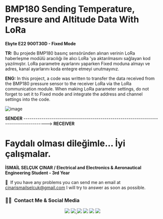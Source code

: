 # BMP180 Sending Temperature, Pressure and Altitude Data With LoRa
**Ebyte E22 900T30D - Fixed Mode**

**TR:** Bu projede BMP180 basınç sensöründen alınan verinin LoRa haberleşme modülü aracılığı ile alıcı LoRa 'ya aktarılmasını sağlayan kod yazılmıştır. LoRa parametre ayarlarını yaparken Fixed moduna almayı ve adres, kanal ayarlarını koda entegre etmeyi unutmayınız.

**ENG:** In this project, a code was written to transfer the data received from the BMP180 pressure sensor to the receiver LoRa via the LoRa communication module. When making LoRa parameter settings, do not forget to set it to Fixed mode and integrate the address and channel settings into the code.

![image](https://user-images.githubusercontent.com/74931027/167516877-6b165fce-af07-4026-944a-b8d9d45b6ed7.png)

**SENDER** -----------------------------------------------------------------------------------------> **RECEIVER**


# Faydalı olması dileğimle... İyi çalışmalar.
**İSMAİL SELÇUK ÇINAR / Electrical and Electronics & Aeronautical Engineering Student - 3rd Year**

📧 &nbsp;If you have any problems you can send me an email at cinarismailselcuk@gmail.com I will try to answer as soon as possible.
### 🤝🏻 &nbsp;Contact Me & Social Media

<p align="center">
<a href="mailto:cinarismailselcuk@gmail.com"><img src="https://img.shields.io/badge/-Mail-D14836?style=flat&logo=Gmail&logoColor=white"/></a>
<a href="https://www.linkedin.com/in/ismailselcukcinar/"><img src="https://img.shields.io/badge/-LinkedIn-0077B5?style=flat&logo=Linkedin&logoColor=white%22"/</a>
<a href="https://instagram.com/ismail_selcuks"><img src="https://img.shields.io/badge/-Instagram_-E4405F?style=flat&logo=Instagram&logoColor=white"/></a>
<a href="https://twitter.com/ismail_selcuks"><img src="https://img.shields.io/badge/-Twitter_-1976c2?style=flat&logo=Twitter&logoColor=white"/></a>
<a href="https://www.youtube.com/channel/UCSt6rE5y6iklyFBpm-0xOYA"><img src="https://img.shields.io/badge/-YouTube_-c4302b?style=flat&logo=YouTube&logoColor=white"/></a>
<a href="https://discordapp.com/users/652243845790302239/"><img src="https://img.shields.io/badge/-Discord_-6A5ACD?style=flat&logo=Discord&logoColor=white"/></a>
</p>
